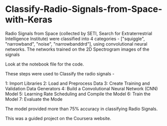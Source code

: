# Classify-Radio-Signals-from-Space-with-Keras
Radio Signals from Space (collected by SETI, Search for Extraterrestrial Intelligence Institute) were classified into 4 categories - ["squiggle", "narrowband", "noise", "narrowbanddrd"], using convolutional neural networks. The networks trained on the 2D Spectrogram images of the signals

Look at the notebook file for the code. 

These steps were used to Classify the radio signals - 

1: Import Libraries
2: Load and Preprocess Data
3: Create Training and Validation Data Generators
4: Build a Convolutional Neural Network (CNN) Model
5: Learning Rate Scheduling and Compile the Model
6: Train the Model
7: Evaluate the Mode

The model provided more than 75% accuracy in classifying Radio Signals.

This was a guided project on the Coursera website.

